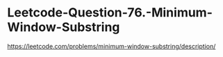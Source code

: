 # Leetcode-Question-76.-Minimum-Window-Substring
https://leetcode.com/problems/minimum-window-substring/description/
